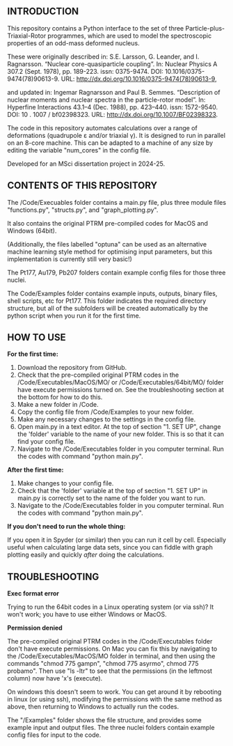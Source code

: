 ## INTRODUCTION

This repository contains a Python interface to the set of three Particle-plus-Triaxial-Rotor programmes, which are used to model the spectroscopic properties of an odd-mass deformed nucleus.

These were originally described in: S.E. Larsson, G. Leander, and I. Ragnarsson. “Nuclear core-quasiparticle coupling”. In: Nuclear Physics A 307.2 (Sept. 1978), pp. 189-223. issn: 0375-9474. DOI: 10.1016/0375-9474(78)90613-9. URL: http://dx.doi.org/10.1016/0375-9474(78)90613-9,

and updated in: Ingemar Ragnarsson and Paul B. Semmes. “Description of nuclear moments and nuclear spectra in the particle-rotor model”. In: Hyperfine Interactions 43.1–4 (Dec. 1988), pp. 423–440. issn: 1572-9540. DOI: 10 . 1007 / bf02398323. URL: http://dx.doi.org/10.1007/BF02398323.

The code in this repository automates calculations over a range of deformations (quadrupole ε and/or triaxial γ). It is designed to run in parallel on an 8-core machine. This can be adapted to a machine of any size by editing the variable "num_cores" in the config file.

Developed for an MSci dissertation project in 2024-25.



## CONTENTS OF THIS REPOSITORY

The /Code/Execuables folder contains a main.py file, plus three module files "functions.py", "structs.py", and "graph_plotting.py".

It also contains the original PTRM pre-compiled codes for MacOS and Windows (64bit).

(Additionally, the files labelled "optuna" can be used as an alternative machine learning style method for optimising input parameters, but this implementation is currently still very basic!)

The Pt177, Au179, Pb207 folders contain example config files for those three nuclei.

The Code/Examples folder contains example inputs, outputs, binary files, shell scripts, etc for Pt177. This folder indicates the required directory structure, but all of the subfolders will be created automatically by the python script when you run it for the first time.




## HOW TO USE 


**For the first time:**

1. Download the repository from GitHub. 
2. Check that the pre-compiled original PTRM codes in the /Code/Executables/MacOS/MO/ or /Code/Executables/64bit/MO/ folder have execute permissions turned on. See the troubleshooting section at the bottom for how to do this.
3. Make a new folder in /Code.
4. Copy the config file from /Code/Examples to your new folder.
5. Make any necessary changes to the settings in the config file.
6. Open main.py in a text editor. At the top of section "1. SET UP", change the 'folder' variable to the name of your new folder. This is so that it can find your config file.
7. Navigate to the /Code/Executables folder in you computer terminal. Run the codes with command "python main.py".


**After the first time:**

1. Make changes to your config file.
2. Check that the 'folder' variable at the top of section "1. SET UP" in main.py is correctly set to the name of the folder you want to run.
3. Navigate to the /Code/Executables folder in you computer terminal. Run the codes with command "python main.py".


**If you don't need to run the whole thing:**

If you open it in Spyder (or similar) then you can run it cell by cell. Especially useful when calculating large data sets, since you can fiddle with graph plotting easily and quickly *after* doing the calculations.




## TROUBLESHOOTING

**Exec format error**

Trying to run the 64bit codes in a Linux operating system (or via ssh)? It won't work; you have to use either Windows or MacOS.

**Permission denied**

The pre-compiled original PTRM codes in the /Code/Executables folder don't have execute permissions. On Mac you can fix this by navigating to the /Code/Executables/MacOS/MO folder in terminal, and then using the commands "chmod 775 gampn", "chmod 775 asyrmo", chmod 775 probamo". Then use "ls -ltr" to see that the permissions (in the leftmost column) now have 'x's (execute). 

On windows this doesn't seem to work. You can get around it by rebooting in linux (or using ssh), modifying the permissions with the same method as above, then returning to Windows to actually run the codes.


The "/Examples" folder shows the file structure, and provides some example input and output files. The three nuclei folders contain example config files for input to the code.

